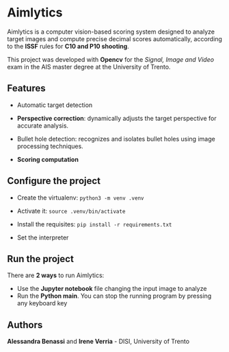 # Aimlytics
Aimlytics is a computer vision-based scoring system designed to analyze target images and compute
precise decimal scores automatically, according to the **ISSF** rules for **C10 and P10 shooting**.

This project was developed with **Opencv** for the _Signal, Image and Video_ exam in the AIS master degree at the University of Trento.


## Features
* Automatic target detection

* **Perspective correction**: dynamically adjusts the target perspective for accurate analysis.

* Bullet hole detection: recognizes and isolates bullet holes using image processing techniques.

* **Scoring computation**


## Configure the project

- Create the virtualenv:
`python3 -m venv .venv`

- Activate it:
`source .venv/bin/activate`

- Install the requisites: `pip install -r requirements.txt`

- Set the interpreter

## Run the project
There are **2 ways** to run Aimlytics:
- Use the **Jupyter notebook** file changing the input image to analyze
- Run the **Python main**. You can stop the running program by pressing any keyboard key

## Authors

**Alessandra Benassi** and **Irene Verria** - DISI, University of Trento
